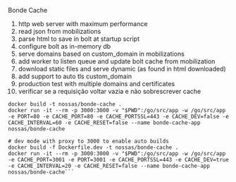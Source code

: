 Bonde Cache

1. http web server with maximum performance
2. read json from mobilizations
3. parse html to save in bolt at startup script
4. configure bolt as in-memory db
5. serve domains based on custom_domain in mobilizations
6. add worker to listen queue and update bolt cache from mobilization
7. download static files and serve dynamic (as found in html downloaded)
8. add support to auto tls custom_domain
9. production test with multiple domains and certificates
10. verificar se a requisição voltar vazia e não sobrescrever cache
```
docker build -t nossas/bonde-cache .
docker run -it --rm -p 3000:3000 -v "$PWD":/go/src/app -w /go/src/app -e PORT=80 -e CACHE_PORT=80 -e CACHE_PORTSSL=443 -e CACHE_DEV=false -e CACHE_INTERVAL=60 -e CACHE_RESET=false --name bonde-cache-app nossas/bonde-cache

# dev mode with proxy to 3000 to enable auto builds
docker build -f Dockerfile.dev -t nossas/bonde-cache .
docker run -it --rm -p 3000:3000 -v "$PWD":/go/src/app -w /go/src/app -e CACHE_PORT=3001 -e PORT=3001 -e CACHE_PORTSSL=443 -e CACHE_DEV=true -e CACHE_INTERVAL=20 -e CACHE_RESET=false --name bonde-cache-app nossas/bonde-cache```
